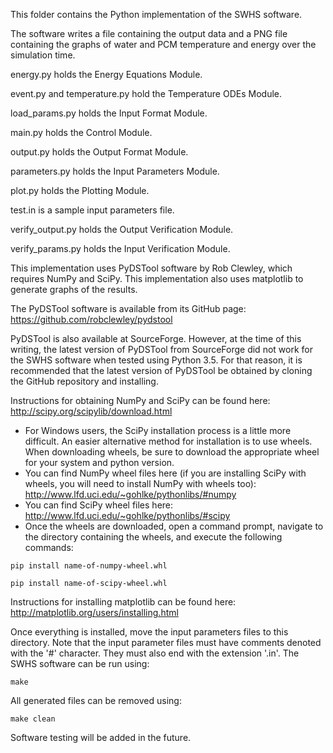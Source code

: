This folder contains the Python implementation of the SWHS software.

The software writes a file containing the output data and a PNG file containing the graphs of water and PCM temperature and energy over the simulation time.

energy.py holds the Energy Equations Module.

event.py and temperature.py hold the Temperature ODEs Module.

load_params.py holds the Input Format Module.

main.py holds the Control Module.

output.py holds the Output Format Module.

parameters.py holds the Input Parameters Module.

plot.py holds the Plotting Module.

test.in is a sample input parameters file.

verify_output.py holds the Output Verification Module.

verify_params.py holds the Input Verification Module.

This implementation uses PyDSTool software by Rob Clewley, which requires NumPy and SciPy. This implementation also uses matplotlib to generate graphs of the results.

The PyDSTool software is available from its GitHub page: https://github.com/robclewley/pydstool

PyDSTool is also available at SourceForge. However, at the time of this writing, the latest version of PyDSTool from SourceForge did not work for the SWHS software when tested using Python 3.5. For that reason, it is recommended that the latest version of PyDSTool be obtained by cloning the GitHub repository and installing.

Instructions for obtaining NumPy and SciPy can be found here: http://scipy.org/scipylib/download.html

- For Windows users, the SciPy installation process is a little more difficult. An easier alternative method for installation is to use wheels. When downloading wheels, be sure to download the appropriate wheel for your system and python version. 
- You can find NumPy wheel files here (if you are installing SciPy with wheels, you will need to install NumPy with wheels too): http://www.lfd.uci.edu/~gohlke/pythonlibs/#numpy
- You can find SciPy wheel files here: http://www.lfd.uci.edu/~gohlke/pythonlibs/#scipy
- Once the wheels are downloaded, open a command prompt, navigate to the directory containing the wheels, and execute the following commands:

`pip install name-of-numpy-wheel.whl`

`pip install name-of-scipy-wheel.whl`

Instructions for installing matplotlib can be found here: http://matplotlib.org/users/installing.html

Once everything is installed, move the input parameters files to this directory. Note that the input parameter files must have comments denoted with the  '#' character. They must also end with the extension '.in'. The SWHS software can be run using:

`make`

All generated files can be removed using:

`make clean`

Software testing will be added in the future.
